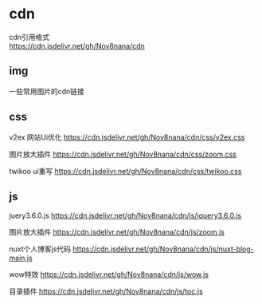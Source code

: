 # cdn

cdn引用格式  
https://cdn.jsdelivr.net/gh/Nov8nana/cdn

## img

一些常用图片的cdn链接

## css

v2ex 网站Ui优化 https://cdn.jsdelivr.net/gh/Nov8nana/cdn/css/v2ex.css

图片放大插件 https://cdn.jsdelivr.net/gh/Nov8nana/cdn/css/zoom.css

twikoo ui重写 https://cdn.jsdelivr.net/gh/Nov8nana/cdn/css/twikoo.css

## js

juery3.6.0.js https://cdn.jsdelivr.net/gh/Nov8nana/cdn/js/jquery3.6.0.js

图片放大插件 https://cdn.jsdelivr.net/gh/Nov8nana/cdn/js/zoom.js

nuxt个人博客js代码 https://cdn.jsdelivr.net/gh/Nov8nana/cdn/js/nuxt-blog-main.js

wow特效 https://cdn.jsdelivr.net/gh/Nov8nana/cdn/js/wow.js

目录插件 https://cdn.jsdelivr.net/gh/Nov8nana/cdn/js/toc.js
